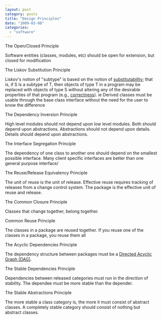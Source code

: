 ```yaml
---
layout: post
category: posts
title: "Design Principles"
date: "2009-03-08"
categories: 
  - "software"
---
```


The Open/Closed Principle

Software entities (classes, modules, etc) should be open for extension, but closed for modification

The Liskov Substitution Principle

Liskov's notion of "subtype" is based on the notion of [substitutability](http://en.wikipedia.org/wiki/Substitutability "Substitutability"); that is, if S is a subtype of T, then objects of type T in a program may be replaced with objects of type S without altering any of the desirable properties of that program (e.g., [correctness](http://en.wikipedia.org/wiki/Correctness "Correctness")). ie Derived classes must be usable through the base class interface without the need for the user to know the difference

The Dependency Inversion Principle

High level modules should not depend upon low level modules. Both should depend upon abstractions. Abstractions should not depend upon details. Details should depend upon abstractions.

The Interface Segregation Principle

The dependency of one class to another one should depend on the smallest possible interface. Many client specific interfaces are better than one general purpose interface/

The Reuse/Release Equivalency Principle

The unit of reuse is the unit of release. Effective reuse requires tracking of releases from a change control system. The package is the effective unit of reuse and release.

The Common Closure Principle

Classes that change together, belong together.

Common Reuse Principle

The classes in a package are reused together. If you reuse one of the classes in a package, you reuse them all

The Acyclic Dependencies Principle

The dependency structure between packages must be a [Directed Acyclic Graph (DAG)](http://en.wikipedia.org/wiki/Directed_acyclic_graph "http://en.wikipedia.org/wiki/Directed_acyclic_graph").

The Stable Dependencies Principle

Dependencies between released categories must run in the direction of stability. The dependee must be more stable than the depender.

The Stable Abstractions Principle

The more stable a class category is, the more it must consist of abstract classes. A completely stable category should consist of nothing but abstract classes.
